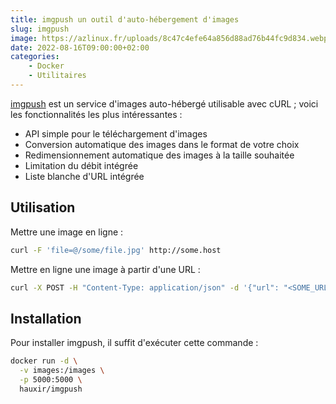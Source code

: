 ```yaml
---
title: imgpush un outil d'auto-hébergement d'images
slug: imgpush
image: https://azlinux.fr/uploads/8c47c4efe64a856d88ad76b44fc9d834.webp
date: 2022-08-16T09:00:00+02:00
categories:
    - Docker
    - Utilitaires
---
```


[imgpush](https://github.com/hauxir/imgpush) est un service d'images auto-hébergé utilisable avec cURL ; voici les fonctionnalités les plus intéressantes :

- API simple pour le téléchargement d'images
- Conversion automatique des images dans le format de votre choix
- Redimensionnement automatique des images à la taille souhaitée
- Limitation du débit intégrée
- Liste blanche d'URL intégrée

## Utilisation

Mettre une image en ligne :

```bash
curl -F 'file=@/some/file.jpg' http://some.host
```

Mettre en ligne une image à partir d'une URL :

```bash
curl -X POST -H "Content-Type: application/json" -d '{"url": "<SOME_URL>"}' http://some.host
```

## Installation

Pour installer imgpush, il suffit d'exécuter cette commande :

```bash
docker run -d \
  -v images:/images \
  -p 5000:5000 \
  hauxir/imgpush
```
